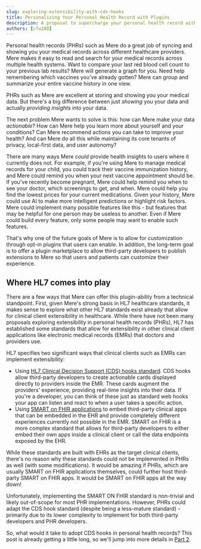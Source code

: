 ```yaml
---
slug: exploring-extensibility-with-cds-hooks
title: Personalizing Your Personal Health Record with Plugins
description: A proposal to supercharge your personal health record with third-party CDS hooks
authors: [cfu288]
---
```


Personal health records (PHRs) such as Mere do a great job of syncing and showing you your medical records across different healthcare providers. Mere makes it easy to read and search for your medical records across multiple health systems. Want to compare your last red blood cell count to your previous lab results? Mere will generate a graph for you. Need help remembering which vaccines you've already gotten? Mere can group and summarize your entire vaccine history in one view.

PHRs such as Mere are excellent at storing and showing you your medical data. But there's a big difference between just _showing_ you your data and actually _providing insights_ into your data.

The next problem Mere wants to solve is this: how can Mere make your data _actionable_? How can Mere help you learn more about yourself and your conditions? Can Mere recommend actions you can take to improve your health? And can Mere do all this while maintaining its core tenants of privacy, local-first data, and user autonomy?

<!--truncate-->

There are many ways Mere _could_ provide health insights to users where it currently does not. For example, if you're using Mere to manage medical records for your child, you could track their vaccine immunization history, and Mere could remind you when your next vaccine appointment should be. If you've recently become pregnant, Mere could help remind you when to see your doctor, which screenings to get, and when. Mere could help you find the lowest prices for your current medications. Given your history, Mere could use AI to make more intelligent predictions or highlight risk factors. Mere could implement many possible features like this - but features that may be helpful for one person may be useless to another. Even if Mere could build every feature, only some people may want to enable such features.

That's why one of the future goals of Mere is to allow for customization through opt-in plugins that users can enable. In addition, the long-term goal is to offer a plugin marketplace to allow third-party developers to publish extensions to Mere so that users and patients can customize their experience.

## Where HL7 comes into play

There are a few ways that Mere can offer this plugin-ability from a technical standpoint. First, given Mere's strong basis in HL7 healthcare standards, it makes sense to explore what other HL7 standards exist already that allow for clinical client extensibility in healthcare. While there have not been many proposals exploring extensibility in personal health records (PHRs), HL7 has established some standards that allow for extensibility in other clinical client applications like electronic medical records (EMRs) that doctors and providers use.

HL7 specifies two significant ways that clinical clients such as EMRs can implement extensibility:

- Using [HL7 Clinical Decision Support (CDS) hooks standard](https://cds-hooks.org/). CDS hooks allow third-party developers to create actionable cards displayed directly to providers inside the EMR. These cards augment the providers' experience, providing real-time insights into their data. If you're a developer, you can think of these just as standard web hooks your app can listen and react to when a user takes a specific action.
- Using [SMART on FHIR applications](https://www.hl7.org/fhir/smart-app-launch/) to embed third-party clinical apps that can be embedded in the EHR and provide completely different experiences currently not possible in the EMR. SMART on FHIR is a more complex standard that allows for third-party developers to either embed their own apps inside a clinical client or call the data endpoints exposed by the EHR.

While these standards are built with EHRs as the target clinical clients, there's no reason why these standards could not be implemented in PHRs as well (with some modifications). It would be amazing if PHRs, which are usually SMART on FHIR applications themselves, could further host third-party SMART on FHIR apps. It would be SMART on FHIR apps all the way down!

Unfortunately, implementing the SMART ON FHIR standard is non-trivial and likely out-of-scope for most PHR implementations. However, PHRs could adapt the CDS hook standard (despite being a less-mature standard) - primarily due to its lower complexity to implement for both third-party developers and PHR developers.

So, what would it take to adopt CDS hooks in personal health records? This post is already getting a little long, so we'll jump into more details in [Part 2](/blog/exploring-extensibility-with-cds-hooks-part-2).
